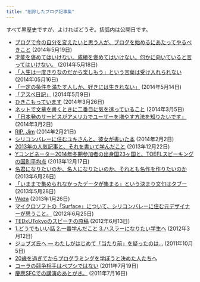 ```yaml
---
title: "削除したブログ記事集"
---
```


すべて黒歴史ですが、よければどうぞ。括弧内は公開日です。

- [ブログで今の自分を変えたいと思う人が、ブログを始めるにあたってやるべきこと](https://github.com/chibicode/chibicode.com/blob/gh-pages/_jp-deleted-articles/2014-05-19-advice-for-novice-bloggers.md) (2014年5月19日)
- [才能を褒めてはいけない。成績を褒めてはいけない。何かに向いていると言ってはいけない。](https://github.com/chibicode/chibicode.com/blob/gh-pages/_jp-deleted-articles/2014-05-18-anti-compliment.md) (2014年5月18日)
- [「人生は一度きりなのだから楽しもう」という言葉は受け入れられない](https://github.com/chibicode/chibicode.com/blob/gh-pages/_jp-deleted-articles/2014-05-16-enjoy-life.md) (2014年05月16日)
- [「一定の条件を満たす人しか、好きには生きれない」](https://github.com/chibicode/chibicode.com/blob/gh-pages/_jp-deleted-articles/2014-05-14-do-what-you-want.md) (2014年5月14日)
- [「アスペ日記」](https://github.com/chibicode/chibicode.com/blob/gh-pages/_jp-deleted-articles/2014-05-09-aspergers.md) (2014年5月9日)
- [ひきこもっています](https://github.com/chibicode/chibicode.com/blob/gh-pages/_jp-deleted-articles/2014-03-26-hikikomori.md) (2014年3月26日)
- [ネットで文章を書くときに二番目に気を遣っていること](https://github.com/chibicode/chibicode.com/blob/gh-pages/_jp-deleted-articles/2014-03-05-tips2.md) (2014年3月5日)
- [「日本発のサービスがアメリカでユーザーを増やす方法を知りたいです」](https://github.com/chibicode/chibicode.com/blob/gh-pages/_jp-deleted-articles/2014-03-02-japan-to-the-world.md) (2014年3月2日)
- [RIP, Jim](https://github.com/chibicode/chibicode.com/blob/gh-pages/_jp-deleted-articles/2014-02-21-rip-jim.md) (2014年2月21日)
- [シリコンバレーに住むユキさんと、彼女が書いた本](https://github.com/chibicode/chibicode.com/blob/gh-pages/_jp-deleted-articles/2014-02-02-yuki.md) (2014年2月2日)
- [2013年の人気記事と、それを書いて学んだこと](https://github.com/chibicode/chibicode.com/blob/gh-pages/_jp-deleted-articles/2013-12-22-2013.md) (2013年12月22日)
- [Yコンビネーター2014年冬期参加者の出身国23ヶ国と、TOEFLスピーキングの国別平均点](https://github.com/chibicode/chibicode.com/blob/gh-pages/_jp-deleted-articles/2013-12-17-y-2014-23-toefl.md) (2013年12月17日)
- [名君になりたいのか、名人になりたいのか、それとも名作を作りたいのか](https://github.com/chibicode/chibicode.com/blob/gh-pages/_jp-deleted-articles/2013-06-26-meikun-meijin-meisaku.md) (2013年6月26日)
- [「いままで集められなかったデータが集まる」という決まり文句はタブー](https://github.com/chibicode/chibicode.com/blob/gh-pages/_jp-deleted-articles/2013-05-28-new-data.md) (2013年5月28日)
- [Waza](https://github.com/chibicode/chibicode.com/blob/gh-pages/_jp-deleted-articles/2013-01-26-waza.md) (2013年1月26日)
- [マイクロソフトの「Surface」について、シリコンバレーに住む元デザイナーが思うこと。](https://github.com/chibicode/chibicode.com/blob/gh-pages/_jp-deleted-articles/2012-06-25-surface.md) (2012年6月25日)
- [TEDxUTokyoのスピーチの原稿](https://github.com/chibicode/chibicode.com/blob/gh-pages/_jp-deleted-articles/2012-06-13-tedxutokyo-speech-draft.md) (2012年6月13日)
- [1.どうでもいい話 2.一番学んだこと 3.ハスラーになりたい学生へ](https://github.com/chibicode/chibicode.com/blob/gh-pages/_jp-deleted-articles/2012-03-12-doudemo-ii-hanashi.md) (2012年3月12日)
- [ジョブズ氏へ ― わたしがはじめて「当たり前」を疑ったのは…](https://github.com/chibicode/chibicode.com/blob/gh-pages/_jp-deleted-articles/2011-10-05-dear-jobs.md) (2011年10月5日)
- [20歳を過ぎてからプログラミングを学ぼうと決めた人たちへ](http://www.slideshare.net/ShuUesugi/20-9290892)
- [コーラの競争相手はペプシではない](https://github.com/chibicode/chibicode.com/blob/gh-pages/_jp-deleted-articles/2011-07-19-coke-pepsi.md) (2011年7月19日)
- [慶應SFCでの講演のあとがき。](https://github.com/chibicode/chibicode.com/blob/gh-pages/_jp-deleted-articles/2011-07-16-keio-talk.md) (2011年7月16日)
